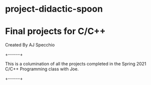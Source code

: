 # project-didactic-spoon
# Final projects for C/C++
Created By AJ Specchio

+------+

This is a columination of all the projects completed in the Spring 2021 C/C++ Programming class with Joe.

+------+
